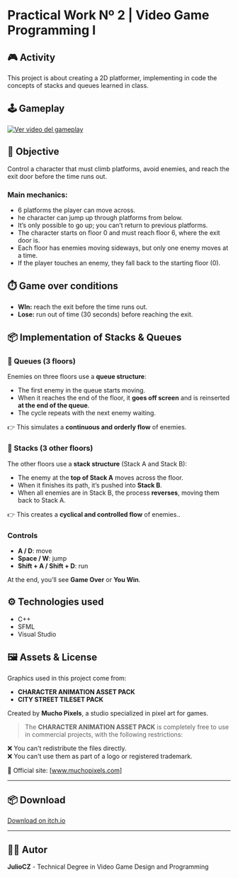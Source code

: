 # Practical Work Nº 2 | Video Game Programming I

## 🎮 Activity
This project is about creating a 2D platformer, implementing in code the concepts of stacks and queues learned in class.

## 🕹️ Gameplay

[![Ver video del gameplay](https://img.youtube.com/vi/468tXj5txqs/0.jpg)](https://youtu.be/468tXj5txqs)


## 📝 Objective
Control a character that must climb platforms, avoid enemies, and reach the exit door before the time runs out.

### Main mechanics:
- 6 platforms the player can move across.
- he character can jump up through platforms from below.
- It’s only possible to go up; you can’t return to previous platforms.
- The character starts on floor 0 and must reach floor 6, where the exit door is.
- Each floor has enemies moving sideways, but only one enemy moves at a time.
- If the player touches an enemy, they fall back to the starting floor (0).

## ⏱️ Game over conditions

- **WIn:** reach the exit before the time runs out.
- **Lose:** run out of time (30 seconds) before reaching the exit.

## 📦 Implementation of Stacks & Queues

### 🔄 Queues (3 floors)

Enemies on three floors use a **queue structure**:

- The first enemy in the queue starts moving.
- When it reaches the end of the floor, it **goes off screen** and is reinserted **at the end of the queue**.
- The cycle repeats with the next enemy waiting.

👉 This simulates a **continuous and orderly flow** of enemies.

### 🔁 Stacks (3 other floors)

The other floors use a **stack structure** (Stack A and Stack B):

- The enemy at the **top of Stack A** moves across the floor.
- When it finishes its path, it’s pushed into **Stack B**.
- When all enemies are in Stack B, the process **reverses**, moving them back to Stack A.

👉 This creates a **cyclical and controlled flow** of enemies..


### Controls

- **A / D**: move
- **Space / W**: jump
- **Shift + A / Shift + D**: run

At the end, you’ll see **Game Over** or **You Win**.

## ⚙️ Technologies used

- C++
- SFML
- Visual Studio

## 🖼️ Assets & License

Graphics used in this project come from:

- **CHARACTER ANIMATION ASSET PACK**
- **CITY STREET TILESET PACK**

Created by **Mucho Pixels**, a studio specialized in pixel art for games.

> The **CHARACTER ANIMATION ASSET PACK** is completely free to use in commercial projects, with the following restrictions:

❌ You can't redistribute the files directly.  
❌ You can't use them as part of a logo or registered trademark.

🔗 Official site: [www.muchopixels.com]

---

## 📦 Download

[Download on itch.io](https://juliocz36.itch.io/platformer-stacks-queues)

---

## 👨‍💻 Autor

**JulioCZ** - Technical Degree in Video Game Design and Programming
